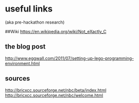 # useful links
(aka pre-hackathon research)

##Wiki
https://en.wikipedia.org/wiki/Not_eXactly_C

## the blog post
http://www.eggwall.com/2011/07/setting-up-lego-programming-environment.html

## sources
http://bricxcc.sourceforge.net/nbc/beta/index.html
http://bricxcc.sourceforge.net/nbc/welcome.html


